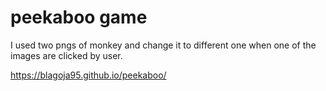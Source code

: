 # peekaboo game

I used two pngs of monkey and change it to different one when one of the images are clicked by user.

https://blagoja95.github.io/peekaboo/
